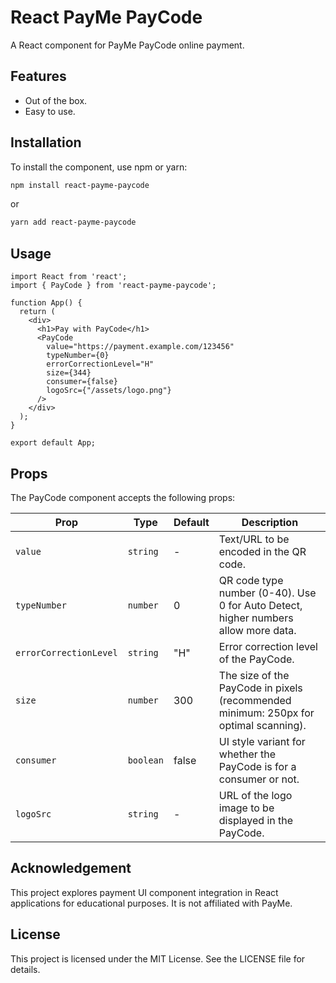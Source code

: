 # React PayMe PayCode

A React component for PayMe PayCode online payment.

## Features

- Out of the box.
- Easy to use.

## Installation

To install the component, use npm or yarn:

```bash
npm install react-payme-paycode
```

or

```bash
yarn add react-payme-paycode
```

## Usage

```tsx
import React from 'react';
import { PayCode } from 'react-payme-paycode';

function App() {
  return (
    <div>
      <h1>Pay with PayCode</h1>
      <PayCode 
        value="https://payment.example.com/123456"
        typeNumber={0}
        errorCorrectionLevel="H"
        size={344}
        consumer={false}
        logoSrc={"/assets/logo.png"}
      />
    </div>
  );
}

export default App;
```

## Props

The PayCode component accepts the following props:

| Prop                   | Type      | Default | Description                                                                          |
| ---------------------- | --------- | ------- | ------------------------------------------------------------------------------------ |
| `value`                | `string`  | -       | Text/URL to be encoded in the QR code.                                               |
| `typeNumber`           | `number`  | 0       | QR code type number (0-40). Use 0 for Auto Detect, higher numbers allow more data.   |
| `errorCorrectionLevel` | `string`  | "H"     | Error correction level of the PayCode.                                               |
| `size`                 | `number`  | 300     | The size of the PayCode in pixels (recommended minimum: 250px for optimal scanning). |
| `consumer`             | `boolean` | false   | UI style variant for whether the PayCode is for a consumer or not.                   |
| `logoSrc`              | `string`  | -       | URL of the logo image to be displayed in the PayCode.                                |

## Acknowledgement

This project explores payment UI component integration in React applications for educational purposes. It is not affiliated with PayMe.

## License

This project is licensed under the MIT License. See the LICENSE file for details.
